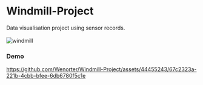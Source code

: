 # Windmill-Project
Data visualisation project using sensor records.<br/><br/>
![windmill](https://github.com/Wenorter/Windmill-Project/assets/44455243/2a605887-273b-42b4-b945-65985c6460be)


### Demo

https://github.com/Wenorter/Windmill-Project/assets/44455243/67c2323a-221b-4cbb-bfee-6db6780f5c1e

